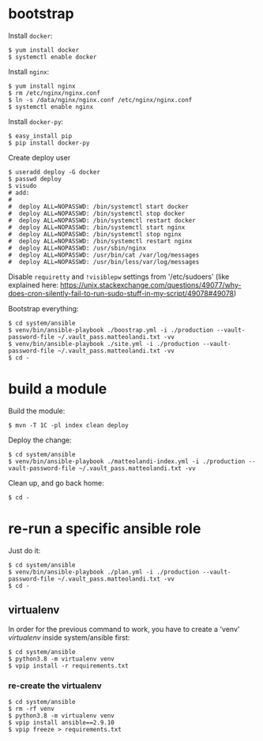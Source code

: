 # bootstrap

Install `docker`:

    $ yum install docker
    $ systemctl enable docker

Install `nginx`:

    $ yum install nginx
    $ rm /etc/nginx/nginx.conf
    $ ln -s /data/nginx/nginx.conf /etc/nginx/nginx.conf
    $ systemctl enable nginx

Install `docker-py`:

    $ easy_install pip
    $ pip install docker-py

Create deploy user

    $ useradd deploy -G docker
    $ passwd deploy
    $ visudo
    # add:
    #
    #  deploy ALL=NOPASSWD: /bin/systemctl start docker
    #  deploy ALL=NOPASSWD: /bin/systemctl stop docker
    #  deploy ALL=NOPASSWD: /bin/systemctl restart docker
    #  deploy ALL=NOPASSWD: /bin/systemctl start nginx
    #  deploy ALL=NOPASSWD: /bin/systemctl stop nginx
    #  deploy ALL=NOPASSWD: /bin/systemctl restart nginx
    #  deploy ALL=NOPASSWD: /usr/sbin/nginx
    #  deploy ALL=NOPASSWD: /usr/bin/cat /var/log/messages
    #  deploy ALL=NOPASSWD: /usr/bin/less/var/log/messages

Disable `requiretty` and `!visiblepw` settings from '/etc/sudoers' (like
explained here:
<https://unix.stackexchange.com/questions/49077/why-does-cron-silently-fail-to-run-sudo-stuff-in-my-script/49078#49078>)

Bootstrap everything:

    $ cd system/ansible
    $ venv/bin/ansible-playbook ./boostrap.yml -i ./production --vault-password-file ~/.vault_pass.matteolandi.txt -vv
    $ venv/bin/ansible-playbook ./site.yml -i ./production --vault-password-file ~/.vault_pass.matteolandi.txt -vv
    $ cd -

# build a module

Build the module:

    $ mvn -T 1C -pl index clean deploy

Deploy the change:

    $ cd system/ansible
    $ venv/bin/ansible-playbook ./matteolandi-index.yml -i ./production --vault-password-file ~/.vault_pass.matteolandi.txt -vv

Clean up, and go back home:

    $ cd -

# re-run a specific ansible role

Just do it:

    $ cd system/ansible
    $ venv/bin/ansible-playbook ./plan.yml -i ./production --vault-password-file ~/.vault_pass.matteolandi.txt -vv
    $ cd -

## virtualenv

In order for the previous command to work, you have to create a 'venv'
_virtualenv_ inside system/ansible first:

    $ cd system/ansible
    $ python3.8 -m virtualenv venv
    $ vpip install -r requirements.txt

### re-create the virtualenv

    $ cd system/ansible
    $ rm -rf venv
    $ python3.8 -m virtualenv venv
    $ vpip install ansible==2.9.10
    $ vpip freeze > requirements.txt
